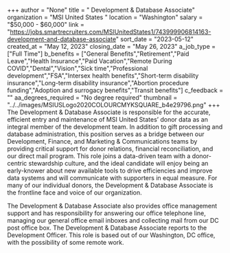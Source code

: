 +++
author = "None"
title = "  Development & Database Associate"
organization = "MSI United States "
location = "Washington"
salary = "$50,000 - $60,000"
link = "https://jobs.smartrecruiters.com/MSIUnitedStates1/743999906814163-development-and-database-associate"
sort_date = "2023-05-12"
created_at = "May 12, 2023"
closing_date = "May 26, 2023"
a_job_type = ["Full Time"]
b_benefits = ["General Benefits","Retirement","Paid Leave","Health Insurance","Paid Vacation","Remote During COVID","Dental","Vision","Sick time","Professional development","FSA","Intersex health benefits","Short-term disability insurance","Long-term disability insurance","Abortion procedure funding","Adoption and surrogacy benefits","Transit benefits"]
c_feedback = ""
aa_degrees_required = "No degree required"
thumbnail = "../../images/MSIUSLogo2020COLOURCMYKSQUARE_b4e29796.png"
+++
The Development & Database Associate is responsible for the accurate, efficient entry and maintenance of MSI United States’ donor data as an integral member of the development team. In addition to gift processing and database administration, this position serves as a bridge between our Development, Finance, and Marketing & Communications teams by providing critical support for donor relations, financial reconciliation, and our direct mail program. This role joins a data-driven team with a donor-centric stewardship culture, and the ideal candidate will enjoy being an early-knower about new available tools to drive efficiencies and improve data systems and will communicate with supporters in equal measure. For many of our individual donors, the Development & Database Associate is the frontline face and voice of our organization.  

The Development & Database Associate also provides office management support and has responsibility for answering our office telephone line, managing our general office email inboxes and collecting mail from our DC post office box. The Development & Database Associate reports to the Development Officer. This role is based out of our Washington, DC office, with the possibility of some remote work. 